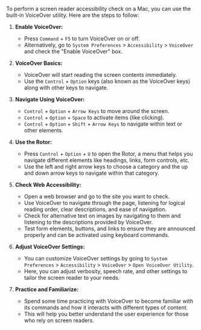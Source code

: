 To perform a screen reader accessibility check on a Mac, you can use the built-in VoiceOver utility. Here are the steps to follow:

1. **Enable VoiceOver:**
   - Press `Command` + `F5` to turn VoiceOver on or off.
   - Alternatively, go to `System Preferences` > `Accessibility` > `VoiceOver` and check the "Enable VoiceOver" box.

2. **VoiceOver Basics:**
   - VoiceOver will start reading the screen contents immediately.
   - Use the `Control` + `Option` keys (also known as the VoiceOver keys) along with other keys to navigate.

3. **Navigate Using VoiceOver:**
   - `Control` + `Option` + `Arrow Keys` to move around the screen.
   - `Control` + `Option` + `Space` to activate items (like clicking).
   - `Control` + `Option` + `Shift` + `Arrow Keys` to navigate within text or other elements.

4. **Use the Rotor:**
   - Press `Control` + `Option` + `U` to open the Rotor, a menu that helps you navigate different elements like headings, links, form controls, etc.
   - Use the left and right arrow keys to choose a category and the up and down arrow keys to navigate within that category.

5. **Check Web Accessibility:**
   - Open a web browser and go to the site you want to check.
   - Use VoiceOver to navigate through the page, listening for logical reading order, clear descriptions, and ease of navigation.
   - Check for alternative text on images by navigating to them and listening to the descriptions provided by VoiceOver.
   - Test form elements, buttons, and links to ensure they are announced properly and can be activated using keyboard commands.

6. **Adjust VoiceOver Settings:**
   - You can customize VoiceOver settings by going to `System Preferences` > `Accessibility` > `VoiceOver` > `Open VoiceOver Utility`.
   - Here, you can adjust verbosity, speech rate, and other settings to tailor the screen reader to your needs.

7. **Practice and Familiarize:**
   - Spend some time practicing with VoiceOver to become familiar with its commands and how it interacts with different types of content.
   - This will help you better understand the user experience for those who rely on screen readers.
